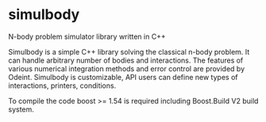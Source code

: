 simulbody
=========

N-body problem simulator library written in C++

Simulbody is a simple C++ library solving the classical n-body problem. It can handle arbitrary number of bodies and interactions. The features of various numerical integration methods and error control are provided by Odeint. Simulbody is customizable, API users can define new types of interactions, printers, conditions.

To compile the code boost >= 1.54 is required including Boost.Build V2 build system.
